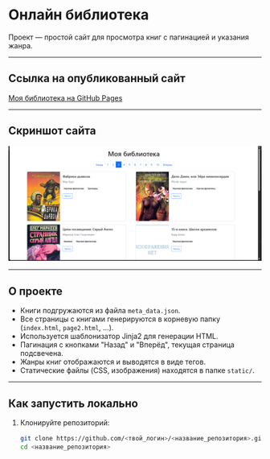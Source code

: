 # Онлайн библиотека

Проект — простой сайт для просмотра книг с пагинацией и указания жанра.

---

## Ссылка на опубликованный сайт

[Моя библиотека на GitHub Pages](https://lek29.github.io/OnlineLibrary/page3.html)

---

## Скриншот сайта

![Главная страница](screenshot.png)

---
## О проекте

- Книги подгружаются из файла `meta_data.json`.
- Все страницы с книгами генерируются в корневую папку (`index.html`, `page2.html`, …).
- Используется шаблонизатор Jinja2 для генерации HTML.
- Пагинация с кнопками "Назад" и "Вперёд", текущая страница подсвечена.
- Жанры книг отображаются и выводятся в виде тегов.
- Статические файлы (CSS, изображения) находятся в папке `static/`.

---

## Как запустить локально

1. Клонируйте репозиторий:
   ```bash
   git clone https://github.com/<твой_логин>/<название_репозитория>.git
   cd <название_репозитория>
